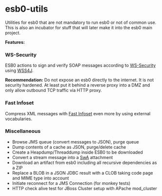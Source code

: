 # esb0-utils
Utilities for esb0 that are not mandatory to run esb0 or not of common use. This is also an incubator for stuff that will later make it into the esb0 main project.

__Features:__

### WS-Security ###
ESB0 actions to sign and verify SOAP messages according to [WS-Security](https://www.oasis-open.org/committees/tc_home.php?wg_abbrev=wss) using [WSS4J](https://ws.apache.org/wss4j/).

__Recommendation:__ Do not expose an esb0 directly to the internet. It is not security hardened. At least put it behind a reverse proxy into a DMZ and only allow outbound TCP traffic via HTTP proxy.

### Fast Infoset ###
Compress XML messages with [Fast Infoset](https://en.wikipedia.org/wiki/Fast_Infoset) even more by using external vocabularies.

### Miscellaneous ###
- Browse JMS queue (convert messages to JSON), purge queue 
- Dump contents of a cache as JSON, purge/delete cache
- Create a Heapdump/Threaddump inside ESB0 to be downloaded
- Convert a stream message into a [SwA](https://en.wikipedia.org/wiki/SOAP_with_Attachments) attachment
- Download an artifact from esb0 including all recursive dependencies as a ZIP
- Replace a BLOB in a JSON JDBC result with a CLOB taking code page and MIME type into account
- Initiate reconnect for a JMS Connection (for monkey tests)
- HTTP check alive test for JBoss Cluster setup with APache mod_cluster
